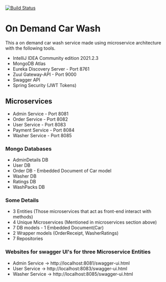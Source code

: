 [![Build Status](https://travis-ci.org/joemccann/dillinger.svg?branch=master)](https://travis-ci.org/joemccann/dillinger)    
# On Demand Car Wash

This a on demand car wash service made using microservice architecture
with the following tools.

- IntelliJ IDEA Community edition 2021.2.3
- MongoDB Atlas
- Eureka Discovery Server - Port 8761
- Zuul Gateway-API - Port 9000
- Swagger API
- Spring Security (JWT Tokens)

## Microservices
- Admin Service - Port 8081
- Order Service - Port 8082
- User Service - Port 8083
- Payment Service - Port 8084
- Washer Service - Port 8085

### Mongo Databases
- AdminDetails DB
- User DB
- Order DB - Embedded Document of Car model
- Washer DB
- Ratings DB
- WashPacks DB

### Some Details
- 3 Entities (Those microservices that act as front-end interact with methods)
- 4 Unique Microservices (Mentioned in microservices section above)
- 7 DB models - 1 Embedded Document(Car)
- 2 Wrapper models (OrderReceipt, WasherRatings)
- 7 Repositories

### Websites for swagger UI's for three Microservice Entities
- Admin Service -> http://localhost:8081/swagger-ui.html
- User Service -> http://localhost:8083/swagger-ui.html
- Washer Service -> http://localhost:8085/swagger-ui.html
